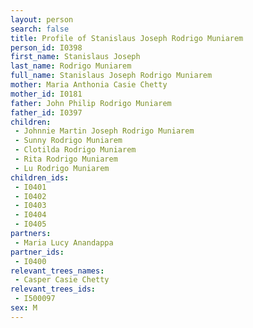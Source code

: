 ```yaml
---
layout: person
search: false
title: Profile of Stanislaus Joseph Rodrigo Muniarem
person_id: I0398
first_name: Stanislaus Joseph
last_name: Rodrigo Muniarem
full_name: Stanislaus Joseph Rodrigo Muniarem
mother: Maria Anthonia Casie Chetty
mother_id: I0181
father: John Philip Rodrigo Muniarem
father_id: I0397
children:
 - Johnnie Martin Joseph Rodrigo Muniarem
 - Sunny Rodrigo Muniarem
 - Clotilda Rodrigo Muniarem
 - Rita Rodrigo Muniarem
 - Lu Rodrigo Muniarem
children_ids:
 - I0401
 - I0402
 - I0403
 - I0404
 - I0405
partners:
 - Maria Lucy Anandappa
partner_ids:
 - I0400
relevant_trees_names:
 - Casper Casie Chetty
relevant_trees_ids:
 - I500097
sex: M
---
```


